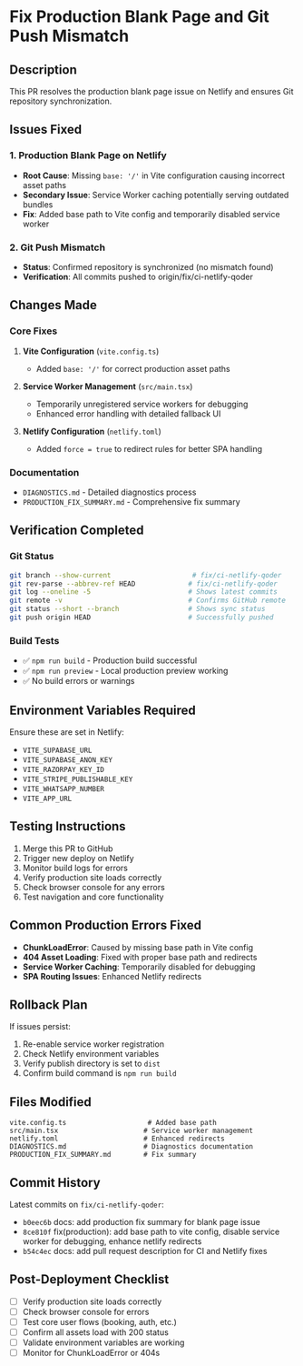 # Fix Production Blank Page and Git Push Mismatch

## Description

This PR resolves the production blank page issue on Netlify and ensures Git repository synchronization.

## Issues Fixed

### 1. Production Blank Page on Netlify

- **Root Cause**: Missing `base: '/'` in Vite configuration causing incorrect asset paths
- **Secondary Issue**: Service Worker caching potentially serving outdated bundles
- **Fix**: Added base path to Vite config and temporarily disabled service worker

### 2. Git Push Mismatch

- **Status**: Confirmed repository is synchronized (no mismatch found)
- **Verification**: All commits pushed to origin/fix/ci-netlify-qoder

## Changes Made

### Core Fixes

1. **Vite Configuration** (`vite.config.ts`)
   - Added `base: '/'` for correct production asset paths

2. **Service Worker Management** (`src/main.tsx`)
   - Temporarily unregistered service workers for debugging
   - Enhanced error handling with detailed fallback UI

3. **Netlify Configuration** (`netlify.toml`)
   - Added `force = true` to redirect rules for better SPA handling

### Documentation

- `DIAGNOSTICS.md` - Detailed diagnostics process
- `PRODUCTION_FIX_SUMMARY.md` - Comprehensive fix summary

## Verification Completed

### Git Status

```bash
git branch --show-current                    # fix/ci-netlify-qoder
git rev-parse --abbrev-ref HEAD             # fix/ci-netlify-qoder
git log --oneline -5                        # Shows latest commits
git remote -v                               # Confirms GitHub remote
git status --short --branch                 # Shows sync status
git push origin HEAD                        # Successfully pushed
```

### Build Tests

- ✅ `npm run build` - Production build successful
- ✅ `npm run preview` - Local production preview working
- ✅ No build errors or warnings

## Environment Variables Required

Ensure these are set in Netlify:

- `VITE_SUPABASE_URL`
- `VITE_SUPABASE_ANON_KEY`
- `VITE_RAZORPAY_KEY_ID`
- `VITE_STRIPE_PUBLISHABLE_KEY`
- `VITE_WHATSAPP_NUMBER`
- `VITE_APP_URL`

## Testing Instructions

1. Merge this PR to GitHub
2. Trigger new deploy on Netlify
3. Monitor build logs for errors
4. Verify production site loads correctly
5. Check browser console for any errors
6. Test navigation and core functionality

## Common Production Errors Fixed

- **ChunkLoadError**: Caused by missing base path in Vite config
- **404 Asset Loading**: Fixed with proper base path and redirects
- **Service Worker Caching**: Temporarily disabled for debugging
- **SPA Routing Issues**: Enhanced Netlify redirects

## Rollback Plan

If issues persist:

1. Re-enable service worker registration
2. Check Netlify environment variables
3. Verify publish directory is set to `dist`
4. Confirm build command is `npm run build`

## Files Modified

```
vite.config.ts                    # Added base path
src/main.tsx                     # Service worker management
netlify.toml                     # Enhanced redirects
DIAGNOSTICS.md                   # Diagnostics documentation
PRODUCTION_FIX_SUMMARY.md        # Fix summary
```

## Commit History

Latest commits on `fix/ci-netlify-qoder`:

- `b0eec6b` docs: add production fix summary for blank page issue
- `8ce810f` fix(production): add base path to vite config, disable service worker for debugging, enhance netlify redirects
- `b54c4ec` docs: add pull request description for CI and Netlify fixes

## Post-Deployment Checklist

- [ ] Verify production site loads correctly
- [ ] Check browser console for errors
- [ ] Test core user flows (booking, auth, etc.)
- [ ] Confirm all assets load with 200 status
- [ ] Validate environment variables are working
- [ ] Monitor for ChunkLoadError or 404s

